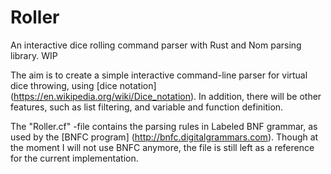 # Roller
An interactive dice rolling command parser with Rust and Nom parsing library. WIP

The aim is to create a simple interactive command-line parser for virtual dice throwing, using [dice notation] (https://en.wikipedia.org/wiki/Dice_notation).
In addition, there will be other features, such as list filtering, and variable and function definition.

The "Roller.cf" -file contains the parsing rules in Labeled BNF grammar, as used by the [BNFC program] (http://bnfc.digitalgrammars.com).
Though at the moment I will not use BNFC anymore, the file is still left as a reference for the current implementation.
